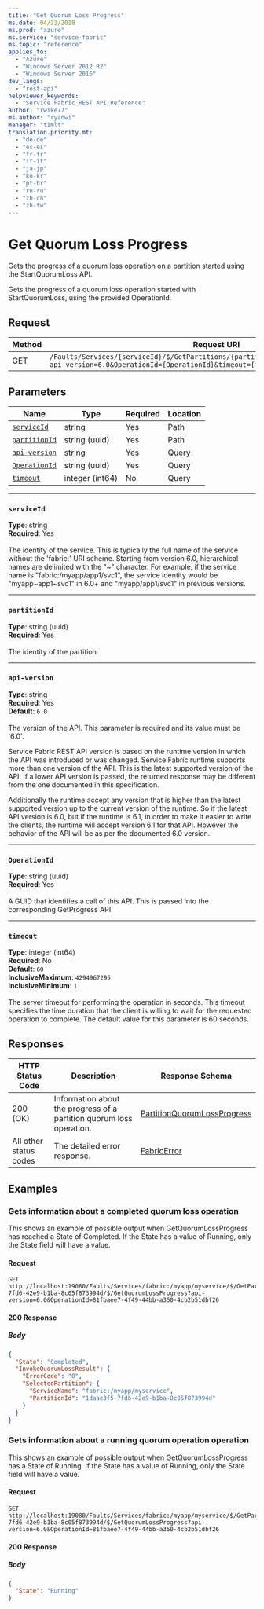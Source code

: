 ```yaml
---
title: "Get Quorum Loss Progress"
ms.date: 04/23/2018
ms.prod: "azure"
ms.service: "service-fabric"
ms.topic: "reference"
applies_to: 
  - "Azure"
  - "Windows Server 2012 R2"
  - "Windows Server 2016"
dev_langs: 
  - "rest-api"
helpviewer_keywords: 
  - "Service Fabric REST API Reference"
author: "rwike77"
ms.author: "ryanwi"
manager: "timlt"
translation.priority.mt: 
  - "de-de"
  - "es-es"
  - "fr-fr"
  - "it-it"
  - "ja-jp"
  - "ko-kr"
  - "pt-br"
  - "ru-ru"
  - "zh-cn"
  - "zh-tw"
---
```

# Get Quorum Loss Progress
Gets the progress of a quorum loss operation on a partition started using the StartQuorumLoss API.

Gets the progress of a quorum loss operation started with StartQuorumLoss, using the provided OperationId.


## Request
| Method | Request URI |
| ------ | ----------- |
| GET | `/Faults/Services/{serviceId}/$/GetPartitions/{partitionId}/$/GetQuorumLossProgress?api-version=6.0&OperationId={OperationId}&timeout={timeout}` |


## Parameters
| Name | Type | Required | Location |
| --- | --- | --- | --- |
| [`serviceId`](#serviceid) | string | Yes | Path |
| [`partitionId`](#partitionid) | string (uuid) | Yes | Path |
| [`api-version`](#api-version) | string | Yes | Query |
| [`OperationId`](#operationid) | string (uuid) | Yes | Query |
| [`timeout`](#timeout) | integer (int64) | No | Query |

____
### `serviceId`
__Type__: string <br/>
__Required__: Yes<br/>
<br/>
The identity of the service. This is typically the full name of the service without the 'fabric:' URI scheme.
Starting from version 6.0, hierarchical names are delimited with the "~" character.
For example, if the service name is "fabric:/myapp/app1/svc1", the service identity would be "myapp~app1~svc1" in 6.0+ and "myapp/app1/svc1" in previous versions.


____
### `partitionId`
__Type__: string (uuid) <br/>
__Required__: Yes<br/>
<br/>
The identity of the partition.

____
### `api-version`
__Type__: string <br/>
__Required__: Yes<br/>
__Default__: `6.0` <br/>
<br/>
The version of the API. This parameter is required and its value must be '6.0'.

Service Fabric REST API version is based on the runtime version in which the API was introduced or was changed. Service Fabric runtime supports more than one version of the API. This is the latest supported version of the API. If a lower API version is passed, the returned response may be different from the one documented in this specification.

Additionally the runtime accept any version that is higher than the latest supported version up to the current version of the runtime. So if the latest API version is 6.0, but if the runtime is 6.1, in order to make it easier to write the clients, the runtime will accept version 6.1 for that API. However the behavior of the API will be as per the documented 6.0 version.


____
### `OperationId`
__Type__: string (uuid) <br/>
__Required__: Yes<br/>
<br/>
A GUID that identifies a call of this API.  This is passed into the corresponding GetProgress API

____
### `timeout`
__Type__: integer (int64) <br/>
__Required__: No<br/>
__Default__: `60` <br/>
__InclusiveMaximum__: `4294967295` <br/>
__InclusiveMinimum__: `1` <br/>
<br/>
The server timeout for performing the operation in seconds. This timeout specifies the time duration that the client is willing to wait for the requested operation to complete. The default value for this parameter is 60 seconds.

## Responses

| HTTP Status Code | Description | Response Schema |
| --- | --- | --- |
| 200 (OK) | Information about the progress of a partition quorum loss operation.<br/> | [PartitionQuorumLossProgress](sfclient-v62-model-partitionquorumlossprogress.md) |
| All other status codes | The detailed error response.<br/> | [FabricError](sfclient-v62-model-fabricerror.md) |

## Examples

### Gets information about a completed quorum loss operation

This shows an example of possible output when GetQuorumLossProgress has reached a State of Completed.  If the State has a value of Running, only the State field will have a value.

#### Request
```
GET http://localhost:19080/Faults/Services/fabric:/myapp/myservice/$/GetPartitions/1daae3f5-7fd6-42e9-b1ba-8c05f873994d/$/GetQuorumLossProgress?api-version=6.0&OperationId=81fbaee7-4f49-44bb-a350-4cb2b51dbf26
```

#### 200 Response
##### Body
```json
{
  "State": "Completed",
  "InvokeQuorumLossResult": {
    "ErrorCode": "0",
    "SelectedPartition": {
      "ServiceName": "fabric:/myapp/myservice",
      "PartitionId": "1daae3f5-7fd6-42e9-b1ba-8c05f873994d"
    }
  }
}
```


### Gets information about a running quorum operation operation

This shows an example of possible output when GetQuorumLossProgress has a State of Running.  If the State has a value of Running, only the State field will have a value.

#### Request
```
GET http://localhost:19080/Faults/Services/fabric:/myapp/myservice/$/GetPartitions/1daae3f5-7fd6-42e9-b1ba-8c05f873994d/$/GetQuorumLossProgress?api-version=6.0&OperationId=81fbaee7-4f49-44bb-a350-4cb2b51dbf26
```

#### 200 Response
##### Body
```json
{
  "State": "Running"
}
```

